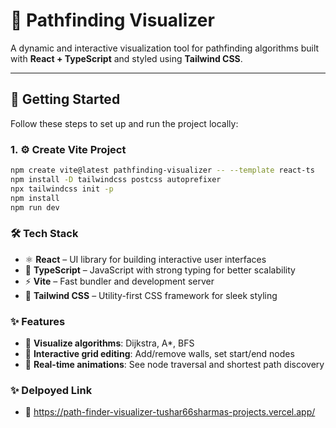# 🧭 Pathfinding Visualizer

A dynamic and interactive visualization tool for pathfinding algorithms built with **React + TypeScript** and styled using **Tailwind CSS**.

---

## 🚀 Getting Started

Follow these steps to set up and run the project locally:

### 1. ⚙️ Create Vite Project

```bash
npm create vite@latest pathfinding-visualizer -- --template react-ts
npm install -D tailwindcss postcss autoprefixer
npx tailwindcss init -p
npm install
npm run dev

```

### 🛠 Tech Stack

- ⚛️ **React** – UI library for building interactive user interfaces
- 🧠 **TypeScript** – JavaScript with strong typing for better scalability
- ⚡ **Vite** – Fast bundler and development server
- 🎨 **Tailwind CSS** – Utility-first CSS framework for sleek styling



### ✨ Features

- 🔄 **Visualize algorithms**: Dijkstra, A\*, BFS
- 🧱 **Interactive grid editing**: Add/remove walls, set start/end nodes
- 🎥 **Real-time animations**: See node traversal and shortest path discovery

### ✨ Delpoyed Link
- 🔄 https://path-finder-visualizer-tushar66sharmas-projects.vercel.app/
